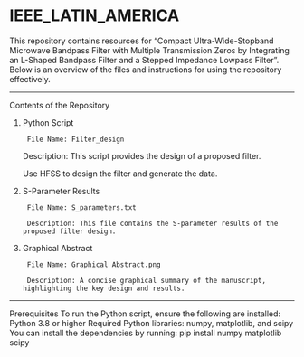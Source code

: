 # IEEE_LATIN_AMERICA
This repository contains resources for “Compact Ultra-Wide-Stopband Microwave Bandpass Filter with Multiple Transmission Zeros by Integrating an L-Shaped Bandpass Filter and a Stepped Impedance Lowpass Filter”. Below is an overview of the files and instructions for using the repository effectively.
________________________________________
Contents of the Repository
1.	Python Script

         File Name: Filter_design

  	 Description: This script provides the design of a proposed filter. 

  	 Use HFSS to design the filter and generate the data.
3.	S-Parameter Results

         File Name: S_parameters.txt

         Description: This file contains the S-parameter results of the proposed filter design.
4.	Graphical Abstract

         File Name: Graphical Abstract.png

         Description: A concise graphical summary of the manuscript, highlighting the key design and results.
________________________________________
Prerequisites
To run the Python script, ensure the following are installed:
Python 3.8 or higher
Required Python libraries: numpy, matplotlib, and scipy
You can install the dependencies by running:
pip install numpy matplotlib scipy
